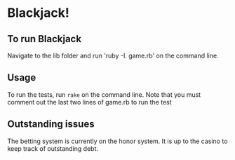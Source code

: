 # Blackjack!


## To run Blackjack

Navigate to the lib folder and run 'ruby -I. game.rb' on the command line.

## Usage

To run the tests, run `rake` on the command line. Note that you must comment out the last two lines of game.rb to run the test

## Outstanding issues

The betting system is currently on the honor system.  It is up to the casino to keep track of outstanding debt.

